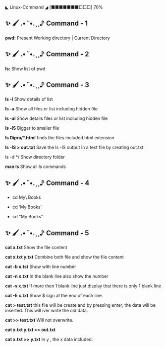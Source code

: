 ◣ Linux-Command ◢ [■■■■■■■□□□] 70%



## ✨ 🖌 .•*¨*•.¸¸♪ Command - 1
**pwd:** Present Working directory | Current Directory




## ✨ 🖌 .•*¨*•.¸¸♪ Command - 2
**ls:** Show list of pwd




## ✨ 🖌 .•*¨*•.¸¸♪ Command - 3
**ls -l** Show details of list

**ls -a** Show all files or list including hidden file

**ls -al** Show details files or list including hidden file

**ls -lS** Bigger to smaller file

**ls Dipra/*.html** finds the files included html extension

**ls -lS > out.txt** Save the ls -lS output in a text file by creating out.txt

ls -d */ Show directory folder

**man ls** Show all ls commands





## ✨ 🖌 .•*¨*•.¸¸♪ Command - 4
- cd My\ Books

- cd ‘My Books’

- cd “My Books”





## ✨ 🖌 .•*¨*•.¸¸♪ Command - 5

**cat x.txt** Show the file content

**cat x.txt y.txt** Combine both file and show the file content

**cat -b x.tst** Show with line number

**cat -n x.txt** In the blank line also show the number

**cat -s x.txt** If more then 1 blank line just display that there is only 1 blank line

**cat -E x.txt** Show $ sign at the end of each line.

**cat > test.tst**  this file will be create and by pressing enter, the data will be inserted. This will iver write the old data.

**cat >> test.txt** Will not overwrite.

**cat x.txt y.txt >> out.txt** 

**cat x.txt >> y.txt**  In y , the x data included.


